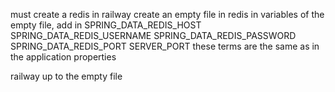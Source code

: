 must create a redis in railway
create an empty file in redis
in variables of the empty file, add in 
SPRING_DATA_REDIS_HOST
SPRING_DATA_REDIS_USERNAME
SPRING_DATA_REDIS_PASSWORD
SPRING_DATA_REDIS_PORT
SERVER_PORT
these terms are the same as in the application properties

railway up to the empty file